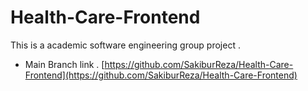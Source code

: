# Health-Care-Frontend
This is a academic software engineering   group project . 


- Main Branch link .
[https://github.com/SakiburReza/Health-Care-Frontend](https://github.com/SakiburReza/Health-Care-Frontend)
